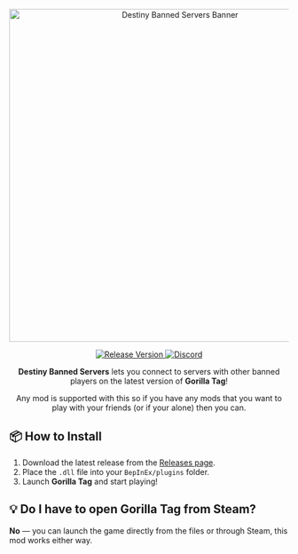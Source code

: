 <p align="center">
    <img src="https://files.catbox.moe/sra1h1.png" alt="Destiny Banned Servers Banner" width="600">
</p>

<p align="center">
    <a href="https://github.com/MooManisLoud/DestinyBannedServers/releases">
        <img src="https://img.shields.io/github/v/release/MooManisLoud/DestinyBannedServers?label=version&style=for-the-badge" alt="Release Version">
    </a>
    <a href="http://destiny.vin/discord">
        <img src="https://img.shields.io/discord/1244600268700651570?label=Discord&style=for-the-badge&color=blueviolet" alt="Discord">
    </a>
</p>

<p align="center">
    <strong>Destiny Banned Servers</strong> lets you connect to servers with other banned players on the latest version of <strong>Gorilla Tag</strong>!
</p>

<p align="center">Any mod is supported with this so if you have any mods that you want to play with your friends (or if your alone) then you can.</p>

<h2>📦 How to Install</h2>
<ol>
    <li>Download the latest release from the <a href="https://github.com/MooManisLoud/DestinyBannedServers/releases">Releases page</a>.</li>
    <li>Place the <code>.dll</code> file into your <code>BepInEx/plugins</code> folder.</li>
    <li>Launch <strong>Gorilla Tag</strong> and start playing!</li>
</ol>

<h2>💡 Do I have to open Gorilla Tag from Steam?</h2>
<p><strong>No</strong> — you can launch the game directly from the files or through Steam, this mod works either way.</p>
